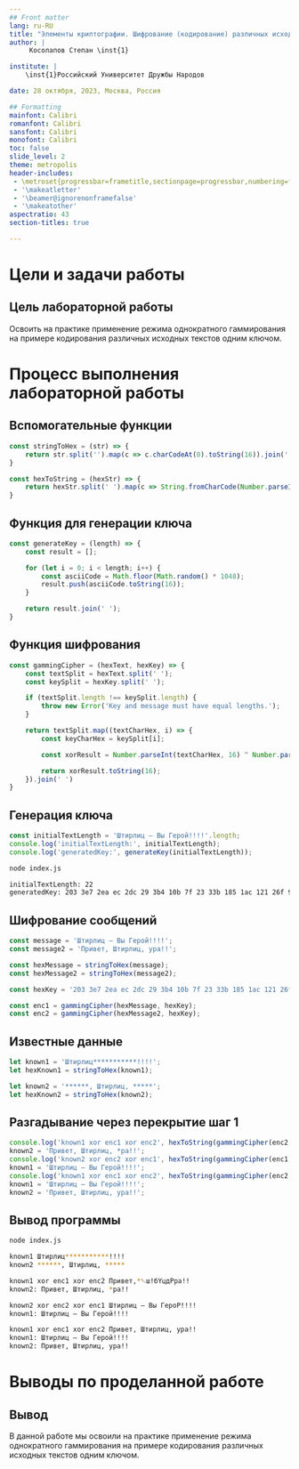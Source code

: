 ```yaml
---
## Front matter
lang: ru-RU
title: "Элементы криптографии. Шифрование (кодирование) различных исходных текстов одним ключом"
author: |
	 Косолапов Степан \inst{1}

institute: |
	\inst{1}Российский Университет Дружбы Народов

date: 28 октября, 2023, Москва, Россия

## Formatting
mainfont: Calibri
romanfont: Calibri
sansfont: Calibri
monofont: Calibri
toc: false
slide_level: 2
theme: metropolis
header-includes:
 - \metroset{progressbar=frametitle,sectionpage=progressbar,numbering=fraction}
 - '\makeatletter'
 - '\beamer@ignorenonframefalse'
 - '\makeatother'
aspectratio: 43
section-titles: true

---
```


# Цели и задачи работы

## Цель лабораторной работы

Освоить на практике применение режима однократного гаммирования
на примере кодирования различных исходных текстов одним ключом.

# Процесс выполнения лабораторной работы

## Вспомогательные функции

```js
const stringToHex = (str) => {
    return str.split('').map(c => c.charCodeAt(0).toString(16)).join(' ');
}

const hexToString = (hexStr) => {
    return hexStr.split(' ').map(c => String.fromCharCode(Number.parseInt(c, 16))).join('');
}
```

## Функция для генерации ключа

```js
const generateKey = (length) => {
    const result = [];

    for (let i = 0; i < length; i++) {
        const asciiCode = Math.floor(Math.random() * 1048);
        result.push(asciiCode.toString(16));
    }

    return result.join(' ');
}
```

## Функция шифрования

```js
const gammingCipher = (hexText, hexKey) => {
    const textSplit = hexText.split(' ');
    const keySplit = hexKey.split(' ');

    if (textSplit.length !== keySplit.length) {
        throw new Error('Key and message must have equal lengths.');
    }

    return textSplit.map((textCharHex, i) => {
        const keyCharHex = keySplit[i];

        const xorResult = Number.parseInt(textCharHex, 16) ^ Number.parseInt(keyCharHex, 16); // p_i xor k_i

        return xorResult.toString(16);
    }).join(' ')
}
```

## Генерация ключа

```js
const initialTextLength = 'Штирлиц – Вы Герой!!!!'.length;
console.log('initialTextLength:', initialTextLength);
console.log('generatedKey:', generateKey(initialTextLength));
```

```zsh
node index.js

initialTextLength: 22
generatedKey: 203 3e7 2ea ec 2dc 29 3b4 10b 7f 23 33b 185 1ac 121 26f 97 1d5 3ad 1a3 97 25a 3c1
```

## Шифрование сообщений

```js
const message = 'Штирлиц – Вы Герой!!!!';
const message2 = 'Привет, Штирлиц, ура!!';

const hexMessage = stringToHex(message);
const hexMessage2 = stringToHex(message2);

const hexKey = '203 3e7 2ea ec 2dc 29 3b4 10b 7f 23 33b 185 1ac 121 26f 97 1d5 3ad 1a3 97 25a 3c1';

const enc1 = gammingCipher(hexMessage, hexKey);
const enc2 = gammingCipher(hexMessage2, hexKey);
```


## Известные данные

```js
let known1 = 'Штирлиц***********!!!!';
let hexKnown1 = stringToHex(known1);

let known2 = '******, Штирлиц, *****';
let hexKnown2 = stringToHex(known2);
```

## Разгадывание через перекрытие шаг 1

```js
console.log('known1 xor enc1 xor enc2', hexToString(gammingCipher(enc2, gammingCipher(hexKnown1, enc1))))
known2 = 'Привет, Штирлиц, *ра!!';
console.log('known2 xor enc2 xor enc1', hexToString(gammingCipher(enc1, gammingCipher(hexKnown2, enc2))))
known1 = 'Штирлиц – Вы Герой!!!!';
console.log('known1 xor enc1 xor enc2', hexToString(gammingCipher(enc2, gammingCipher(hexKnown1, enc1))))
known1 = 'Штирлиц – Вы Герой!!!!';
known2 = 'Привет, Штирлиц, ура!!';
```

## Вывод программы

```bash
node index.js

known1 Штирлиц***********!!!!
known2 ******, Штирлиц, *****

known1 xor enc1 xor enc2 Привет,*␑ш!бYцдPра!!
known2: Привет, Штирлиц, *ра!!

known2 xor enc2 xor enc1 Штирлиц – Вы ГероP!!!!
known1: Штирлиц – Вы Герой!!!!

known1 xor enc1 xor enc2 Привет, Штирлиц, ура!!
known1: Штирлиц – Вы Герой!!!!
known2: Привет, Штирлиц, ура!!
```

# Выводы по проделанной работе

## Вывод

В данной работе мы освоили на практике применение режима однократного гаммирования на примере кодирования различных исходных текстов одним ключом.
